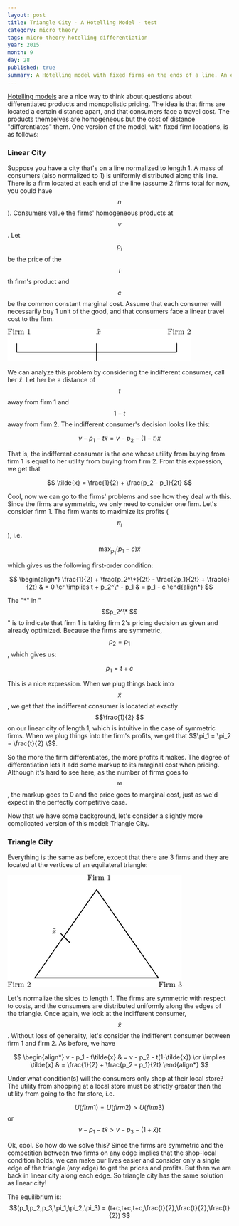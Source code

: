 ```yaml
---
layout: post
title: Triangle City - A Hotelling Model - test
category: micro theory
tags: micro-theory hotelling differentiation
year: 2015
month: 9
day: 28
published: true
summary: A Hotelling model with fixed firms on the ends of a line. An extension to a triangle.
---
```


[Hotelling models](https://en.wikipedia.org/wiki/Location_model) are a nice way to think about questions about differentiated products and monopolistic pricing. The idea is that firms are located a certain distance apart, and that consumers face a travel cost. The products themselves are homogeneous but the cost of distance "differentiates" them. One version of the model, with fixed firm locations, is as follows:


### Linear City

Suppose you have a city that's on a line normalized to length 1. A mass of consumers (also normalized to 1) is uniformly distributed along this line. There is a firm located at each end of the line (assume 2 firms total for now, you could have $$n$$). Consumers value the firms' homogeneous products at $$v$$. Let $$p_i$$ be the price of the $$i$$th firm's product and $$c$$ be the common constant marginal cost. Assume that each consumer will necessarily buy 1 unit of the good, and that consumers face a linear travel cost to the firm.

[![Linear City](/public/images/hotelling/linear_city.png "Linear City")](/public/images/hotelling/linear_city.png "Linear City")

We can analyze this problem by considering the indifferent consumer, call her $\tilde{x}$. Let her be a distance of $$t$$ away from firm 1 and $$1-t$$ away from firm 2. The indifferent consumer's decision looks like this:

$$ v - p_1 - t\tilde{x} = v - p_2 -(1-t)\tilde{x}$$

That is, the indifferent consumer is the one whose utility from buying from firm 1 is equal to her utility from buying from firm 2. From this expression, we get that

$$ \tilde{x} = \frac{1}{2} + \frac{p_2 - p_1}{2t} $$

Cool, now we can go to the firms' problems and see how they deal with this. Since the firms are symmetric, we only need to consider one firm. Let's consider firm 1. The firm wants to maximize its profits ($$\pi_{i}$$), i.e.


$$ \max_{p_1} (p_1 - c)\tilde{x} $$


which gives us the following first-order condition:

$$
\begin{align*} 
 \frac{1}{2} + \frac{p_2^\*}{2t} - \frac{2p_1}{2t} + \frac{c}{2t} & = 0 \cr
 \implies t + p_2^\* - p_1 & = p_1 - c 
\end{align*}
$$

The "\*" in "$$p_2^\* $$" is to indicate that firm 1 is taking firm 2's pricing decision as given and already optimized. Because the firms are symmetric, $$p_2 = p_1$$, which gives us:


$$ p_1 = t + c $$


This is a nice expression. When we plug things back into $$\tilde{x}$$, we get that the indifferent consumer is located at exactly $$\frac{1}{2} $$ on our linear city of length 1, which is intuitive in the case of symmetric firms. When we plug things into the firm's profits, we get that $$\pi_1 = \pi_2 = \frac{t}{2} \$$.


So the more the firm differentiates, the more profits it makes. The degree of differentiation lets it add some markup to its marginal cost when pricing. Although it's hard to see here, as the number of firms goes to $$\infty $$, the markup goes to 0 and the price goes to marginal cost, just as we'd expect in the perfectly competitive case.


Now that we have some background, let's consider a slightly more complicated version of this model: Triangle City.


### Triangle City

Everything is the same as before, except that there are 3 firms and they are located at the vertices of an equilateral triangle:

[![Triangle City](/public/images/hotelling/triangle_city.png "Triangle City")](/public/images/hotelling/triangle_city.png "Triangle City")


Let's normalize the sides to length 1. The firms are symmetric with respect to costs, and the consumers are distributed uniformly along the edges of the triangle. Once again, we look at the indifferent consumer, $$\tilde{x}$$. Without loss of generality, let's consider the indifferent consumer between firm 1 and firm 2. As before, we have


$$ 
\begin{align*} 
v - p_1 - t\tilde{x} & = v - p_2 - t(1-\tilde{x}) \cr
\implies \tilde{x} & = \frac{1}{2} + \frac{p_2 - p_1}{2t}
\end{align*} 
$$


Under what condition(s) will the consumers only shop at their local store? The utility from shopping at a local store must be strictly greater than the utility from going to the far store, i.e.

$$ U(firm 1) = U(firm 2) > U(firm 3) $$ or
$$ v - p_1 - t\tilde{x} > v - p_3 - (1+\tilde{x})t $$


Ok, cool. So how do we solve this? Since the firms are symmetric and the competition between two firms on any edge implies that the shop-local condition holds, we can make our lives easier and consider only a single edge of the triangle (any edge) to get the prices and profits. But then we are back in linear city along each edge. So triangle city has the same solution as linear city!

The equilibrium is: $$(p_1,p_2,p_3,\pi_1,\pi_2,\pi_3) = (t+c,t+c,t+c,\frac{t}{2},\frac{t}{2},\frac{t}{2}) $$
